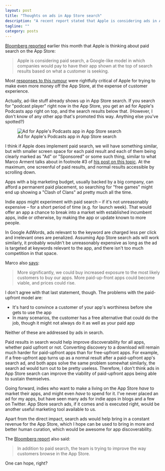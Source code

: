 ```yaml
---
layout: post
title: "Thoughts on ads in App Store search"
description: "A recent report stated that Apple is considering ads in App Store search results. Here's a thought experiment on how it would work out if it came true."
tagline: ""
category: posts
---
```


[Bloomberg reported][bloomberg] earlier this month that Apple is
thinking about paid search on the App Store:

> Apple is considering paid search, a Google-like model in which
> companies would pay to have their app shown at the top of search
> results based on what a customer is seeking.

[bloomberg]: http://www.bloomberg.com/news/articles/2016-04-14/apple-said-to-pursue-new-search-features-for-crowded-app-store

Most [responses to this rumour][mjtsai] were rightfully critical of
Apple for trying to make even more money off the App Store, at the
expense of customer experience.

[mjtsai]: http://mjtsai.com/blog/2016/04/15/paid-app-store-search/

Actually, ad-like stuff already shows up in App Store search. If you
search for "podcast player" right now in the App Store, you get an ad
for Apple's Podcasts app right on top, and the search results below
that. (However, I don't know of any other app that's promoted this way.
Anything else you've spotted?)

<figure>
<img alt="Ad for Apple's Podcasts app in App Store search"
     src="/images/paid-search/podcasts-ad.png"
     srcset="/images/ads-in-appstore-search/podcasts-ad.png 1x, {{ site.url }}/images/ads-in-appstore-search/podcasts-ad@2X.png 2x"
    />
<figcaption>
Ad for Apple's Podcasts app in App Store search
</figcaption>
</figure>

I think if Apple does implement paid search, we will have something
similar, but with smaller screen space for each paid result and each of
them being clearly marked as "Ad" or "Sponsored" or some such thing,
similar to what Marco Arment talks about in footnote #3 of [his post on
this topic][marco]. At the maximum, one screenful of paid results, and normal
results accessible by scrolling down.

[marco]: https://marco.org/2016/04/21/paid-app-store-search

Apps with a big marketing budget, usually backed by a big company, can
afford a permanent paid placement, so searching for "free games" might
end up showing a "Clash of Clans" ad pretty much all the time.

Indie apps might experiment with paid search &ndash; if it's not
unreasonably expensive &ndash; for a short period of time (e.g. for
launch week). That would offer an app a chance to break into a market
with established incumbent apps, indie or otherwise, by making the
app or update known to more people.

In Google AdWords, ads relevant to the keyword are charged less per
click and irrelevant ones are penalized. Assuming App Store search ads will
work similarly, it probably wouldn't be unreasonably expensive as long
as the ad is targeted at keywords relevant to the app, and there isn't
too much competition in that space.

Marco also [says][marco]:

> More significantly, we could buy increased exposure to the most likely
> customers to buy our apps. More paid-up-front apps could become
> viable, and prices could rise.

I don't agree with that last statement, though. The problems with the
paid-upfront model are:

  - It's hard to convince a customer of your app's worthiness before she
    gets to use the app
  - In many scenarios, the customer has a free alternative that could
    do the job, though it might not always do it as well as your paid app

Neither of these are addressed by ads in search.

Paid results in search would help improve discoverability for all apps,
whether paid upfront or not.  Converting discovery to a download will
remain much harder for paid-upfront apps than for free-upfront apps. For
example, if a free-upfront app turns up as a normal result after a
paid-upfront app's search ad, and both apps solve the same problem
somewhat similarly, the search ad would turn out to be pretty useless.
Therefore, I don't think ads in App Store search can improve the
viability of paid-upfront apps being able to sustain themselves.

Going forward, indies who want to make a living on the App Store *have*
to market their apps, and might even *have* to spend for it. I've never
placed an ad for my apps, but have seen many ads for indie apps in blogs
and a few on Twitter. App Store search ads, if it comes and is executed
right, would be another useful marketing tool available to us.

Apart from the direct impact, search ads would help bring in a constant
revenue for the App Store, which I hope can be used to bring in more
and better human curation, which would be awesome for app
discoverability.

The [Bloomberg report][bloomberg] also said:

> In addition to paid search, the team is trying to improve the way
> customers browse in the App Store.

One can hope, right?


